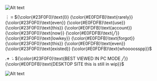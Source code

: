 ![Alt text](https://ik.imagekit.io/22tifjcqh/Untitled2_20251031085405.png)

⋮ ⌗ ${\color{#23F0F0}\text{I}} {\color{#E0FDFB}\text{rarely}} {\color{#23F0F0}\text{even}} {\color{#E0FDFB}\text{use}} {\color{#23F0F0}\text{this}} {\color{#E0FDFB}\text{account}} {\color{#23F0F0}\text{now}} {\color{#E0FDFB}\text{╱}} {\color{#23F0F0}\text{lowkey}} {\color{#E0FDFB}\text{forgot}} {\color{#23F0F0}\text{this}} {\color{#E0FDFB}\text{even}} {\color{#23F0F0}\text{existed}} {\color{#E0FDFB}\text{whoooosspp}}$

.𖥔 ݁ ˖ ${\color{#23F0F0}\text{BEST VIEWED IN PC MODE ╱}} {\color{#E0FDFB}\text{DESKTOP SITE this is still in wip}}$

![Alt text](https://ik.imagekit.io/22tifjcqh/Untitled2_20251031085253.png)
